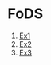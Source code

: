 # FoDS

1. [Ex1](https://github.com/ApfelPresse/FoDS/blob/master/Ex1/Ex1.ipynb)
2. [Ex2](https://github.com/ApfelPresse/FoDS/blob/master/Ex1/Ex2.ipynb)
3. [Ex3](https://github.com/ApfelPresse/FoDS/blob/master/Ex3/E03.ipynb)
